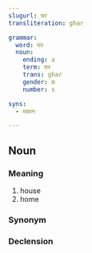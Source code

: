 ```yaml
---
slugurl: घर
transliteration: ghar

grammar:
  word: घर
  noun:
    ending: a
    term: घर
    trans: ghar
    gender: m
    number: s

syns: 
  - मकान

---
```


## Noun

### Meaning

<word-meanings>

1. house
2. home

</word-meanings>

### Synonym

<word-synonyms :syns="syns" ></word-synonyms>

### Declension

<noun-decl :grammar="grammar" ></noun-decl>

